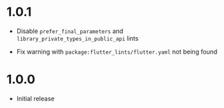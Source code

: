# 1.0.1

- Disable `prefer_final_parameters` and `library_private_types_in_public_api`
  lints

- Fix warning with `package:flutter_lints/flutter.yaml` not being found

# 1.0.0

- Initial release
